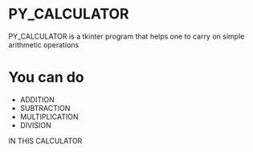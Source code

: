 # PY_CALCULATOR
PY_CALCULATOR is a tkinter program that helps one to carry on simple arithmetic operations
# You can do
- ADDITION
- SUBTRACTION
- MULTIPLICATION
- DIVISION

IN THIS CALCULATOR
